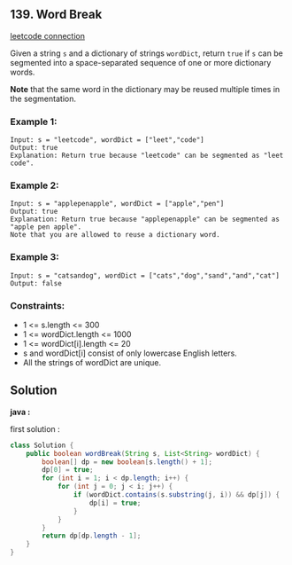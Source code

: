## 139. Word Break

[leetcode connection](https://leetcode.com/problems/word-break/)

Given a string `s` and a dictionary of strings `wordDict`, return `true` if `s` can be segmented into a space-separated sequence of one or more dictionary words.

**Note** that the same word in the dictionary may be reused multiple times in the segmentation.

### Example 1:
```
Input: s = "leetcode", wordDict = ["leet","code"]
Output: true
Explanation: Return true because "leetcode" can be segmented as "leet code".
```

### Example 2:
```
Input: s = "applepenapple", wordDict = ["apple","pen"]
Output: true
Explanation: Return true because "applepenapple" can be segmented as "apple pen apple".
Note that you are allowed to reuse a dictionary word.
```

### Example 3:
```
Input: s = "catsandog", wordDict = ["cats","dog","sand","and","cat"]
Output: false
```

### Constraints:

* 1 <= s.length <= 300
* 1 <= wordDict.length <= 1000
* 1 <= wordDict[i].length <= 20
* s and wordDict[i] consist of only lowercase English letters.
* All the strings of wordDict are unique.

## Solution

**java :**

first solution :
```java
class Solution {
    public boolean wordBreak(String s, List<String> wordDict) {
        boolean[] dp = new boolean[s.length() + 1];
        dp[0] = true;
        for (int i = 1; i < dp.length; i++) {
            for (int j = 0; j < i; j++) {
                if (wordDict.contains(s.substring(j, i)) && dp[j]) {
                    dp[i] = true;
                }
            }
        }
        return dp[dp.length - 1];
    }
}
```